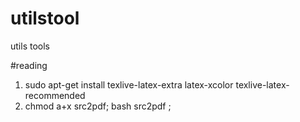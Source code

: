 # utilstool
utils tools

#reading
1. sudo apt-get install texlive-latex-extra latex-xcolor texlive-latex-recommended
2. chmod a+x src2pdf;  bash src2pdf ;

